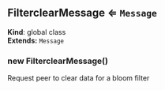 <a name="FilterclearMessage"></a>
## FilterclearMessage ⇐ <code>Message</code>
**Kind**: global class  
**Extends:** <code>Message</code>  
<a name="new_FilterclearMessage_new"></a>
### new FilterclearMessage()
Request peer to clear data for a bloom filter

